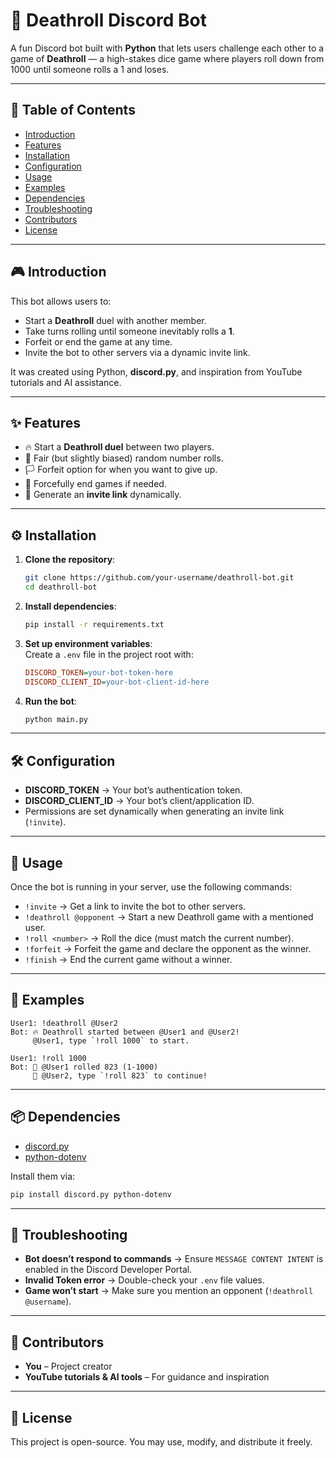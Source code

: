 # 🎲 Deathroll Discord Bot

A fun Discord bot built with **Python** that lets users challenge each other to a game of **Deathroll** — a high-stakes dice game where players roll down from 1000 until someone rolls a 1 and loses.  

---

## 📑 Table of Contents
- [Introduction](#-introduction)  
- [Features](#-features)  
- [Installation](#-installation)  
- [Configuration](#-configuration)  
- [Usage](#-usage)  
- [Examples](#-examples)  
- [Dependencies](#-dependencies)  
- [Troubleshooting](#-troubleshooting)  
- [Contributors](#-contributors)  
- [License](#-license)  

---

## 🎮 Introduction
This bot allows users to:  
- Start a **Deathroll** duel with another member.  
- Take turns rolling until someone inevitably rolls a **1**.  
- Forfeit or end the game at any time.  
- Invite the bot to other servers via a dynamic invite link.  

It was created using Python, **discord.py**, and inspiration from YouTube tutorials and AI assistance.

---

## ✨ Features
- 🔥 Start a **Deathroll duel** between two players.  
- 🎲 Fair (but slightly biased) random number rolls.  
- 🏳 Forfeit option for when you want to give up.  
- 🛑 Forcefully end games if needed.  
- 📩 Generate an **invite link** dynamically.  

---

## ⚙️ Installation
1. **Clone the repository**:
   ```bash
   git clone https://github.com/your-username/deathroll-bot.git
   cd deathroll-bot
   ```

2. **Install dependencies**:
   ```bash
   pip install -r requirements.txt
   ```

3. **Set up environment variables**:  
   Create a `.env` file in the project root with:
   ```ini
   DISCORD_TOKEN=your-bot-token-here
   DISCORD_CLIENT_ID=your-bot-client-id-here
   ```

4. **Run the bot**:
   ```bash
   python main.py
   ```

---

## 🛠 Configuration
- **DISCORD_TOKEN** → Your bot’s authentication token.  
- **DISCORD_CLIENT_ID** → Your bot’s client/application ID.  
- Permissions are set dynamically when generating an invite link (`!invite`).  

---

## 🚀 Usage
Once the bot is running in your server, use the following commands:

- `!invite` → Get a link to invite the bot to other servers.  
- `!deathroll @opponent` → Start a new Deathroll game with a mentioned user.  
- `!roll <number>` → Roll the dice (must match the current number).  
- `!forfeit` → Forfeit the game and declare the opponent as the winner.  
- `!finish` → End the current game without a winner.  

---

## 📌 Examples
```
User1: !deathroll @User2
Bot: 🔥 Deathroll started between @User1 and @User2!  
     @User1, type `!roll 1000` to start.

User1: !roll 1000
Bot: 🎲 @User1 rolled 823 (1-1000)  
     🔄 @User2, type `!roll 823` to continue!
```

---

## 📦 Dependencies
- [discord.py](https://pypi.org/project/discord.py/)  
- [python-dotenv](https://pypi.org/project/python-dotenv/)  

Install them via:
```bash
pip install discord.py python-dotenv
```

---

## 🐞 Troubleshooting
- **Bot doesn’t respond to commands** → Ensure `MESSAGE CONTENT INTENT` is enabled in the Discord Developer Portal.  
- **Invalid Token error** → Double-check your `.env` file values.  
- **Game won’t start** → Make sure you mention an opponent (`!deathroll @username`).  

---

## 👥 Contributors
- **You** – Project creator  
- **YouTube tutorials & AI tools** – For guidance and inspiration  

---

## 📜 License
This project is open-source. You may use, modify, and distribute it freely.  
